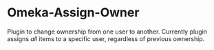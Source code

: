 # Omeka-Assign-Owner

Plugin to change ownership from one user to another. Currently plugin assigns *all* items to a specific user, regardless of previous ownership.
